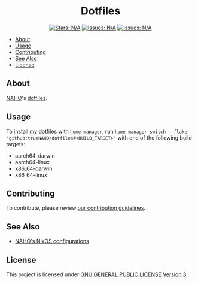 <h1 align="center">
  Dotfiles
</h1>

<p align="center">
  <a href="https://github.com/trueNAHO/dotfiles/stargazers"
    ><img
      src="https://img.shields.io/github/stars/trueNAHO/dotfiles?colorA=363a4f&colorB=b7bdf8&style=for-the-badge"
      alt="Stars: N/A"
  /></a>
  <a href="https://github.com/trueNAHO/dotfiles/issues"
    ><img
      src="https://img.shields.io/github/issues/trueNAHO/dotfiles?colorA=363a4f&colorB=f5a97f&style=for-the-badge"
      alt="Issues: N/A"
  /></a>
  <a href="https://github.com/trueNAHO/dotfiles/contributors"
    ><img
      src="https://img.shields.io/github/contributors/trueNAHO/dotfiles?colorA=363a4f&colorB=a6da95&style=for-the-badge"
      alt="Issues: N/A"
  /></a>
</p>

- [About](#about)
- [Usage](#usage)
- [Contributing](#contributing)
- [See Also](#see-also)
- [License](#license)

## About

[NAHO](https://github.com/trueNAHO)'s
[dotfiles](https://wiki.archlinux.org/title/Dotfiles).

## Usage

To install my dotfiles with
[`home-manager`](https://github.com/nix-community/home-manager), run
`home-manager switch --flake "github:trueNAHO/dotfiles#<BUILD_TARGET>"` with one
of the following build targets:

- aarch64-darwin
- aarch64-linux
- x86_64-darwin
- x86_64-linux

## Contributing

To contribute, please review [our contribution
guidelines](docs/CONTRIBUTING.md).

## See Also

- [NAHO's NixOS configurations](https://github.com/trueNAHO/os)

## License

This project is licensed under [GNU GENERAL PUBLIC LICENSE Version 3](LICENSE).
